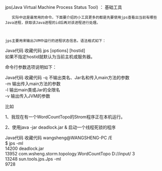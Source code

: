 jps(Java Virtual Machine Process Status Tool)      ： 基础工具

       实际中这是最常用的命令，下面要介绍的小工具更多的都是先要使用jps查看出当前有哪些Java进程，获取该Java进程的id后再对该进程进行处理。

 

    jps主要用来输出JVM中运行的进程状态信息。语法格式如下：

 

Java代码  收藏代码
jps [options] [hostid]  
 如果不指定hostid就默认为当前主机或服务器。

 

  命令行参数选项说明如下：

 

Java代码  收藏代码
-q 不输出类名、Jar名和传入main方法的参数  
-m 输出传入main方法的参数  
-l 输出main类或Jar的全限名  
-v 输出传入JVM的参数  
 

  

比如

1、我现在有一个WordCountTopo的Strom程序正在本机运行。

2、使用java -jar deadlock.jar & 启动一个线程死锁的程序 

 

 

Java代码  收藏代码
wangsheng@WANGSHENG-PC /E  
$ jps -ml  
14200 deadlock.jar  
13952 com.wsheng.storm.topology.WordCountTopo D://input/ 3  
13248 sun.tools.jps.Jps -ml  
9728  